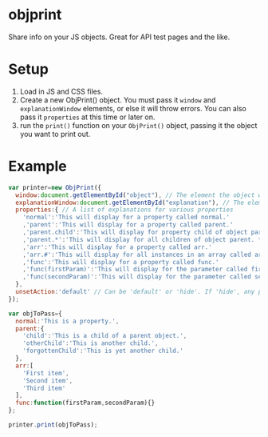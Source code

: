 # objprint

Share info on your JS objects. Great for API test pages and the like.

# Setup

1. Load in JS and CSS files.
2. Create a new ObjPrint() object. You must pass it `window` and `explanationWindow` elements, or else it will throw errors. You can also pass it `properties` at this time or later on.
3. run the `print()` function on your `ObjPrint()` object, passing it the object you want to print out.

# Example
```js
var printer=new ObjPrint({
  window:document.getElementById("object"), // The element the object will be printed into
  explanationWindow:document.getElementById("explanation"), // The element the explanation will be printed into
  properties:{ // A list of explanations for various properties
    'normal':'This will display for a property called normal.'
    ,'parent':'This will display for a property called parent.'
    ,'parent.child':'This will display for property child of object parent.'
    ,'parent.*':'This will display for all children of object parent. * is a wildcard for any value.'
    ,'arr':'This will display for a property called arr.'
    ,'arr.#':'This will display for all instances in an array called arr. # is a wildcard for any array index.'
    ,'func':'This will display for a property called func.'
    ,'func(firstParam)':'This will display for the parameter called firstParam for a function called func.'
    ,'func(secondParam)':'This will display for the parameter called secondParam for a function called func.'
  },
  unsetAction:'default' // Can be 'default' or 'hide'. If 'hide', any property without information to call on will be hidden.
});

var objToPass={
  normal:'This is a property.',
  parent:{
    'child':'This is a child of a parent object.',
    'otherChild':'This is another child.',
    'forgottenChild':'This is yet another child.'
  },
  arr:[
    'First item',
    'Second item',
    'Third item'
  ],
  func:function(firstParam,secondParam){}
};

printer.print(objToPass);
```
